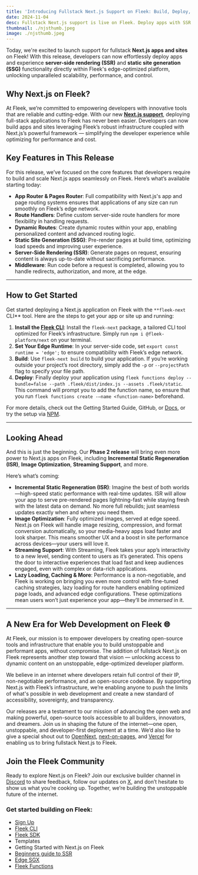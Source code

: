 ```yaml
---
title: 'Introducing Fullstack Next.js Support on Fleek: Build, Deploy, and Scale Dynamic Apps with Ease'
date: 2024-11-04
desc: Fullstack Next.js support is live on Fleek. Deploy apps with SSR and SSG on an edge-optimized platform for top performance and control.
thumbnail: ./njsthumb.jpeg
image: ./njsthumb.jpeg
---
```


Today, we're excited to launch support for fullstack **Next.js apps and sites** on Fleek! With this release, developers can now effortlessly deploy apps and experience **server-side rendering (SSR)** and **static site generation (SSG)** functionality directly within Fleek's edge-optimized platform, unlocking unparalleled scalability, performance, and control.

## **Why Next.js on Fleek?**

At Fleek, we’re committed to empowering developers with innovative tools that are reliable and cutting-edge. With our new [**Next.js support**](https://fleek.xyz/docs/platform/frameworks/), deploying full-stack applications to Fleek has never been easier. Developers can now build apps and sites leveraging Fleek’s robust infrastructure coupled with Next.js’s powerful framework — simplifying the developer experience while optimizing for performance and cost.

## **Key Features in This Release**

For this release, we’ve focused on the core features that developers require to build and scale Next.js apps seamlessly on Fleek. Here’s what’s available starting today:

- **App Router & Pages Router**: Full compatibility with Next.js's app and page routing systems ensures that applications of any size can run smoothly on Fleek’s edge network.
- **Route Handlers**: Define custom server-side route handlers for more flexibility in handling requests.
- **Dynamic Routes**: Create dynamic routes within your app, enabling personalized content and advanced routing logic.
- **Static Site Generation (SSG)**: Pre-render pages at build time, optimizing load speeds and improving user experience.
- **Server-Side Rendering (SSR)**: Generate pages on request, ensuring content is always up-to-date without sacrificing performance.
- **Middleware**: Run code before a request is completed, allowing you to handle redirects, authorization, and more, at the edge.

---

## **How to Get Started**

Get started deploying a Next.js application on Fleek with the `**fleek-next` CLI** tool. Here are the steps to get your app or site up and running:

1. **Install the [Fleek CLI](https://fleek.xyz/docs/cli/)**: Install the `fleek-next` package, a tailored CLI tool optimized for Fleek’s infrastructure. Simply run `npm i @fleek-platform/next` on your terminal.
2. **Set Your Edge Runtime**: In your server-side code, set `export const runtime = 'edge';` to ensure compatibility with Fleek’s edge network.
3. **Build**: Use `fleek-next build` to build your application. If you’re working outside your project’s root directory, simply add the `-p` or `--projectPath` flag to specify your file path.
4. **Deploy**: Finally deploy your application using ``fleek functions deploy --bundle=false --path .fleek/dist/index.js --assets .fleek/static``. This command will prompt you to add the function name, so ensure that you run `fleek functions create -–name <function-name>` beforehand.

For more details, check out the Getting Started Guide, GitHub, or [Docs](https://fleek.xyz/docs/platform/frameworks/), or try the setup via [NPM](https://www.npmjs.com/package/@fleek-platform/next).

---

## **Looking Ahead**

And this is just the beginning. Our **Phase 2 release** will bring even more power to Next.js apps on Fleek, including **Incremental Static Regeneration (ISR)**, **Image Optimization**, **Streaming Support**, and more.

Here’s what’s coming:

- **Incremental Static Regeneration (ISR)**: Imagine the best of both worlds—high-speed static performance with real-time updates. ISR will allow your app to serve pre-rendered pages lightning-fast while staying fresh with the latest data on demand. No more full rebuilds; just seamless updates exactly when and where you need them.
- **Image Optimization**: Fully optimized images, served at edge speed. Next.js on Fleek will handle image resizing, compression, and format conversion automatically, so your media-heavy apps load faster and look sharper. This means smoother UX and a boost in site performance across devices—your users will love it.
- **Streaming Support**: With Streaming, Fleek takes your app’s interactivity to a new level, sending content to users as it’s generated. This opens the door to interactive experiences that load fast and keep audiences engaged, even with complex or data-rich applications.
- **Lazy Loading, Caching & More**: Performance is a non-negotiable, and Fleek is working on bringing you even more control with fine-tuned caching strategies, lazy loading for route handlers enabling optimized page loads, and advanced edge configurations. These optimizations mean users won’t just experience your app—they’ll be *immersed* in it.

---

## **A New Era for Web Development on Fleek 🌐**

At Fleek, our mission is to empower developers by creating open-source tools and infrastructure that enable you to build unstoppable and performant apps, without compromise. The addition of fullstack Next.js on Fleek represents another step toward that vision — unlocking access to dynamic content on an unstoppable, edge-optimized developer platform.

We believe in an internet where developers retain full control of their IP, non-negotiable performance, and an open-source codebase. By supporting Next.js with Fleek’s infrastructure, we’re enabling anyone to push the limits of what's possible in web development and create a new standard of accessibility, sovereignty, and transparency.

Our releases are a testament to our mission of advancing the open web and making powerful, open-source tools accessible to all builders, innovators, and dreamers. Join us in shaping the future of the internet—one open, unstoppable, and developer-first deployment at a time. We’d also like to give a special shout out to [OpenNext](https://opennext.js.org/), [next-on-pages](https://github.com/cloudflare/next-on-pages), and [Vercel](https://vercel.com/) for enabling us to bring fullstack Next.js to Fleek.

## **Join the Fleek Community**

Ready to explore Next.js on Fleek? Join our exclusive builder channel in [Discord](discord.gg/fleek) to share feedback, follow our updates on [X](https://x.com/fleek), and don’t hesitate to show us what you’re cooking up. Together, we’re building the unstoppable future of the internet.

### Get started building on Fleek:

- [Sign Up](https://app.fleek.xyz/)
- [Fleek CLI](https://fleek.xyz/docs/cli/)
- [Fleek SDK](https://fleek.xyz/docs/sdk/)
- Templates
- Getting Started with Next.js on Fleek
- [Beginners guide to SSR](https://fleek.xyz/blog/learn/server-side-rendering-explained/)
- [Edge SGX](https://fleek.xyz/docs/cli/edge-sgx/)
- [Fleek Functions](https://fleek.xyz/docs/cli/functions/)
